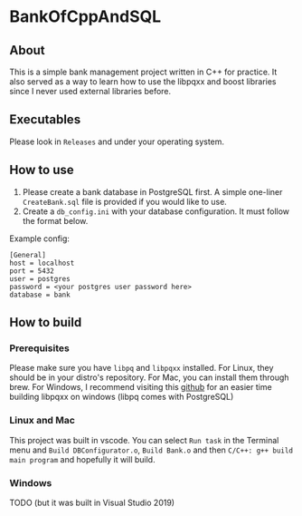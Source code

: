 # BankOfCppAndSQL
## About
This is a simple bank management project written in C++ for practice. It also served as a way to learn how to use the libpqxx and boost libraries since I never used external libraries before.

## Executables
Please look in `Releases` and under your operating system.

## How to use
1. Please create a bank database in PostgreSQL first. A simple one-liner `CreateBank.sql` file is provided if you would like to use.
2. Create a `db_config.ini` with your database configuration. It must follow the format below.

Example config:
```
[General]
host = localhost
port = 5432
user = postgres
password = <your postgres user password here>
database = bank
```

## How to build
### Prerequisites
Please make sure you have `libpq` and `libpqxx` installed. For Linux, they should be in your distro's repository. For Mac, you can install them through brew. For Windows, I recommend visiting this [github](https://github.com/GordonLElliott/Easy-PQXX-Build-for-Windows-Visual-Studio) for an easier time building libpqxx on windows (libpq comes with PostgreSQL)

### Linux and Mac
This project was built in vscode. You can select `Run task` in the Terminal menu and `Build DBConfigurator.o`, `Build Bank.o` and then `C/C++: g++ build main program` and hopefully it will build.

### Windows
TODO (but it was built in Visual Studio 2019)